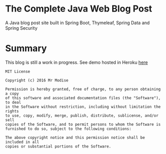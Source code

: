 # The Complete Java Web Blog Post
A Java blog post site built in Spring Boot, Thymeleaf, Spring Data and Spring Security

# Summary

This blog is still a work in progress. See demo hosted in Heroku <a target="_blank" href="https://fintechjournal.herokuapp.com/">here</a>


```
MIT License

Copyright (c) 2016 Mr Modise

Permission is hereby granted, free of charge, to any person obtaining a copy
of this software and associated documentation files (the "Software"), to deal
in the Software without restriction, including without limitation the rights
to use, copy, modify, merge, publish, distribute, sublicense, and/or sell
copies of the Software, and to permit persons to whom the Software is
furnished to do so, subject to the following conditions:

The above copyright notice and this permission notice shall be included in all
copies or substantial portions of the Software.
```